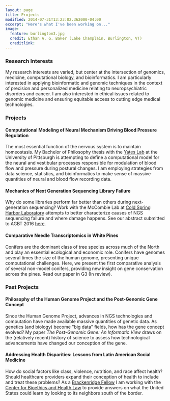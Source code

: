 ```yaml
---
layout: page
title: Projects 
modified: 2014-07-31T13:23:02.362000-04:00
excerpt: "Here's what I've been working on..."
image:
  feature: burlington3.jpg
  credit: Ethan A. G. Baker (Lake Champlain, Burlington, VT) 
  creditlink: 
---
```

### Research Interests
My research interests are varied, but center at the intersection of genomics, medicine, computational biology, and bioinformatics. I am particularly interested in applying bioinformatic and genomic techniques in the context of precision and personalized medicine relating to neuropsychiatric disorders and cancer. I am also interested in ethical issues related to genomic medicine and ensuring equitable access to cutting edge medical technologies.

### Projects

#### Computational Modeling of Neural Mechanism Driving Blood Pressure Regulation

The most essential function of the nervous system is to maintain homeostasis. My Bachelor of Philosophy thesis with the [Yates Lab](http://neuroyates.com) at the University of Pittsburgh is attempting to define a computational model for the neural and vestibular processes responsible for modulation of blood flow and pressure during postural changes. I am employing strategies from data science, statistics, and bioinformatics to make sense of massive quantities of neural and blood flow recording data.

#### Mechanics of Next Generation Sequencing Library Failure 
Why do some libraries perform far better than others during next-generation sequencing? Work with the McCombie Lab at [Cold Spring Harbor Laboratory](http://cshl.edu) attempts to better characterize causes of NGS sequencing failure and where damage happens. See our abstract submitted to AGBT 2016 [here](http://ethanagbaker.github.io/images/eagb_agbt_2016_abstract.pdf).

#### Comparative Needle Transcriptomics in White Pines
Conifers are the dominant class of tree species across much of the North and play an essential ecological and economic role. Conifers have genomes several times the size of the human genome, presenting unique computational challenges. Here, we present the first comparative analysis of several non-model conifers, providing new insight on gene conservation across the pines. Read our paper in G3 (In review). 

### Past Projects

#### Philosophy of the Human Genome Project and the Post-Genomic Gene Concept
Since the Human Genome Project, advances in NGS technologies and computation have made available massive quantities of genetic data. As genetics (and biology) become "big data" fields, how has the gene concept evolved? My paper _The Post-Genomic Gene: An Informatic View_ draws on the (relatively recent) history of science to assess how technological advancements have changed our conception of the gene.  

#### Addressing Health Disparities: Lessons from Latin American Social Medicine
How do social factors like class, violence, nutrition, and race affect health? Should healthcare providers expand their conception of health to include and treat these problems? As a [Brackenridge Fellow](http://www.honorscollege.pitt.edu/fall-spring-brackenridge-fellowships) I am working with the [Center for Bioethics and Health Law](http://www.bioethics.pitt.edu/) to provide answers on what the United States could learn by looking to its neighbors south of the border. 